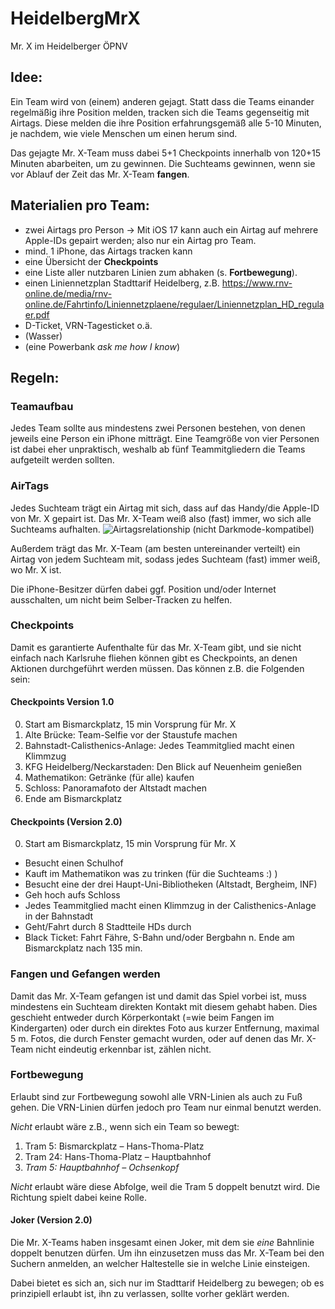 # HeidelbergMrX
Mr. X im Heidelberger ÖPNV

## Idee:
Ein Team wird von (einem) anderen gejagt. Statt dass die Teams einander regelmäßig ihre Position melden, tracken sich die Teams gegenseitig mit Airtags. Diese melden die ihre Position erfahrungsgemäß alle 5-10 Minuten, je nachdem, wie viele Menschen um einen herum sind. 

Das gejagte Mr. X-Team muss dabei 5+1 Checkpoints innerhalb von 120+15 Minuten abarbeiten, um zu gewinnen. Die Suchteams gewinnen, wenn sie vor Ablauf der Zeit das Mr. X-Team **fangen**.

## Materialien pro Team:
* zwei Airtags pro Person -> Mit iOS 17 kann auch ein Airtag auf mehrere Apple-IDs gepairt werden; also nur ein Airtag pro Team.
* mind. 1 iPhone, das Airtags tracken kann
* eine Übersicht der **Checkpoints**
* eine Liste aller nutzbaren Linien zum abhaken (s. **Fortbewegung**).
* einen Liniennetzplan Stadttarif Heidelberg, z.B. https://www.rnv-online.de/media/rnv-online.de/Fahrtinfo/Liniennetzplaene/regulaer/Liniennetzplan_HD_regulaer.pdf
* D-Ticket, VRN-Tagesticket o.ä.
* (Wasser)
* (eine Powerbank _ask me how I know_)

## Regeln:
### Teamaufbau
Jedes Team sollte aus mindestens zwei Personen bestehen, von denen jeweils eine Person ein iPhone mitträgt. Eine Teamgröße von vier Personen ist dabei eher unpraktisch, weshalb ab fünf Teammitgliedern die Teams aufgeteilt werden sollten.

### AirTags
Jedes Suchteam trägt ein Airtag mit sich, dass auf das Handy/die Apple-ID von Mr. X gepairt ist. Das Mr. X-Team weiß also (fast) immer, wo sich alle Suchteams aufhalten.
![Airtagsrelationship](https://github.com/RuedigerDieter/HeidelbergMrX/assets/20403365/502ba54f-1c05-4d84-9ac6-cdbc92aa4db2)
(nicht Darkmode-kompatibel)

Außerdem trägt das Mr. X-Team (am besten untereinander verteilt) ein Airtag von jedem Suchteam mit, sodass jedes Suchteam (fast) immer weiß, wo Mr. X ist.

Die iPhone-Besitzer dürfen dabei ggf. Position und/oder Internet ausschalten, um nicht beim Selber-Tracken zu helfen.
### Checkpoints
Damit es garantierte Aufenthalte für das Mr. X-Team gibt, und sie nicht einfach nach Karlsruhe fliehen können gibt es Checkpoints, an denen Aktionen durchgeführt werden müssen. Das können z.B. die Folgenden sein:

#### Checkpoints Version 1.0 

0. Start am Bismarckplatz, 15 min Vorsprung für Mr. X
1. Alte Brücke: Team-Selfie vor der Staustufe machen
2. Bahnstadt-Calisthenics-Anlage: Jedes Teammitglied macht einen Klimmzug
3. KFG Heidelberg/Neckarstaden: Den Blick auf Neuenheim genießen
4. Mathematikon: Getränke (für alle) kaufen
5. Schloss: Panoramafoto der Altstadt machen
6. Ende am Bismarckplatz

#### Checkpoints (Version 2.0)

0. Start am Bismarckplatz, 15 min Vorsprung für Mr. X
* Besucht einen Schulhof
* Kauft im Mathematikon was zu trinken (für die Suchteams :) )
* Besucht eine der drei Haupt-Uni-Bibliotheken (Altstadt, Bergheim, INF)
* Geh hoch aufs Schloss
* Jedes Teammitglied macht einen Klimmzug in der Calisthenics-Anlage in der Bahnstadt
* Geht/Fahrt durch 8 Stadtteile HDs durch
* Black Ticket: Fahrt Fähre, S-Bahn und/oder Bergbahn
n. Ende am Bismarckplatz nach 135 min.

### Fangen und Gefangen werden
Damit das Mr. X-Team gefangen ist und damit das Spiel vorbei ist, muss mindestens ein Suchteam direkten Kontakt mit diesem gehabt haben. Dies geschieht entweder durch Körperkontakt (=wie beim Fangen im Kindergarten) oder durch ein direktes Foto aus kurzer Entfernung, maximal 5 m. Fotos, die durch Fenster gemacht wurden, oder auf denen das Mr. X-Team nicht eindeutig erkennbar ist, zählen nicht.  

### Fortbewegung

Erlaubt sind zur Fortbewegung sowohl alle VRN-Linien als auch zu Fuß gehen. Die VRN-Linien dürfen jedoch pro Team nur einmal benutzt werden.

_Nicht_ erlaubt wäre z.B., wenn sich ein Team so bewegt:

1. Tram 5: Bismarckplatz – Hans-Thoma-Platz
2. Tram 24: Hans-Thoma-Platz – Hauptbahnhof
3. _Tram 5: Hauptbahnhof – Ochsenkopf_

_Nicht_ erlaubt wäre diese Abfolge, weil die Tram 5 doppelt benutzt wird. Die Richtung spielt dabei keine Rolle.

#### Joker (Version 2.0)
Die Mr. X-Teams haben insgesamt einen Joker, mit dem sie _eine_ Bahnlinie doppelt benutzen dürfen. Um ihn einzusetzen muss das Mr. X-Team bei den Suchern anmelden, an welcher Haltestelle sie in welche Linie einsteigen.

Dabei bietet es sich an, sich nur im Stadttarif Heidelberg zu bewegen; ob es prinzipiell erlaubt ist, ihn zu verlassen, sollte vorher geklärt werden. 
